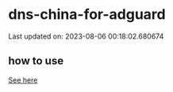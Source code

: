 # dns-china-for-adguard

Last updated on: 2023-08-06 00:18:02.680674

## how to use

[See here](https://github.com/AdguardTeam/AdGuardHome/wiki/Configuration#upstreams-from-file)